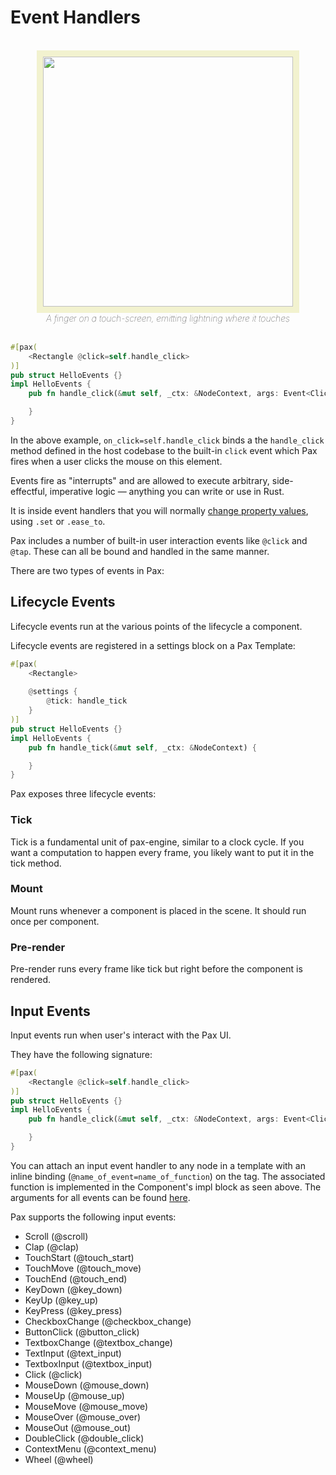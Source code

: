 # Event Handlers

<div style="text-align: center; font-style: italic; font-weight: 100;">
    <br />
    <img style="width: 400px; border: 10px solid rgb(242,242,207);" src="./images/DALL·E finger on a touch-screen emitting lightning where it touches.png" />
    <br />
    A finger on a touch-screen, emitting lightning where it touches
    <br />
    <br />
</div>

```rust
#[pax(
    <Rectangle @click=self.handle_click>
)]
pub struct HelloEvents {}
impl HelloEvents {
    pub fn handle_click(&mut self, _ctx: &NodeContext, args: Event<Click>) {

    }
}
```

In the above example, `on_click=self.handle_click` binds a the `handle_click` method defined in the host codebase to the built-in `click` event which Pax fires when a user clicks the mouse on this element.

Events fire as "interrupts" and are allowed to execute arbitrary, side-effectful, imperative logic — anything you can write or use in Rust.

It is inside event handlers that you will normally [change property values](./start-key-concepts-properties-settings.md#settings-at-runtime), using `.set` or `.ease_to`.

Pax includes a number of built-in user interaction events like `@click` and `@tap`.  These can all be bound and handled in the same manner.

There are two types of events in Pax:

## Lifecycle Events

Lifecycle events run at the various points of the lifecycle a component. 

Lifecycle events are registered in a settings block on a Pax Template:

```rust
#[pax(
    <Rectangle>
    
    @settings {
        @tick: handle_tick
    }
)]
pub struct HelloEvents {}
impl HelloEvents {
    pub fn handle_tick(&mut self, _ctx: &NodeContext) {

    }
}

```

Pax exposes three lifecycle events:

### Tick

Tick is a fundamental unit of pax-engine, similar to a clock cycle. If you want a computation to happen every frame, you likely want to put it in the tick method. 

### Mount

Mount runs whenever a component is placed in the scene. It should run once per component. 

### Pre-render

Pre-render runs every frame like tick but right before the component is rendered. 


## Input Events

Input events run when user's interact with the Pax UI.

They have the following signature: 

```rust
#[pax(
    <Rectangle @click=self.handle_click>
)]
pub struct HelloEvents {}
impl HelloEvents {
    pub fn handle_click(&mut self, _ctx: &NodeContext, args: Event<Click>) {

    }
}
```

You can attach an input event handler to any node in a template with an inline binding (`@name_of_event=name_of_function`) on the tag. The associated function is implemented in the Component's impl block as seen above. The arguments for all events can be found [here](https://github.com/paxengine/pax/blob/51ed9d6be8e497f6e6eb54e93c9f0c983b283924/pax-runtime-api/src/lib.rs#L86). 

Pax supports the following input events:
- Scroll (@scroll)
- Clap (@clap)
- TouchStart (@touch_start)
- TouchMove (@touch_move)
- TouchEnd (@touch_end)
- KeyDown (@key_down)
- KeyUp (@key_up)
- KeyPress (@key_press)
- CheckboxChange (@checkbox_change)
- ButtonClick (@button_click)
- TextboxChange (@textbox_change)
- TextInput (@text_input)
- TextboxInput (@textbox_input)
- Click (@click)
- MouseDown (@mouse_down)
- MouseUp (@mouse_up)
- MouseMove (@mouse_move)
- MouseOver (@mouse_over)
- MouseOut (@mouse_out)
- DoubleClick (@double_click)
- ContextMenu (@context_menu)
- Wheel (@wheel)



